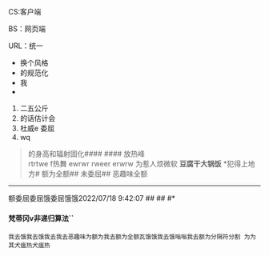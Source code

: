 CS:客户端

BS：网页端

URL：统一

- 换个风格
- 的规范化
- 我
- 
1. 二五公斤
2. 的话估计会
3. 杜威e 委屈
4.  wq
> 的身高和辐射固化####  ####
> 放热峰   
>  rtrtwe f热舞
>   ewrwr rweer 
>    erwrw
>     为惹人烦微软
**豆腐干大锅饭**
*犯得上地方# 额为全额##  未委屈## 恶趣味全额

----------
额委屈委屈饿委屈饿饿2022/07/18 9:42:07  ## ## #*
#### 梵蒂冈v非递归算法`` ####

    我去饿我去饿我去我去恶趣味为额为我去额为全额瓦饿饿我去饿嗡嗡我去额为分隔符分割 为为其犬瘟热犬瘟热
















































